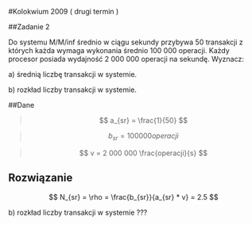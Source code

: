 #Kolokwium 2009 ( drugi termin )

##Zadanie 2

Do systemu M/M/inf średnio w ciągu sekundy przybywa 50 transakcji z których każda wymaga wykonania średnio 100 000 operacji.
Każdy procesor posiada wydajność 2 000 000 operacji na sekundę. Wyznacz:

a) średnią liczbę transakcji w systemie.

b) rozkład liczby transakcji w systemie.

##Dane

> $$ a_{sr} = \frac{1}{50} $$ 

> $$ b_{sr} = 100 000 operacji $$ 

> $$ v = 2 000 000 \frac{operacji}{s} $$ 

## Rozwiązanie 

$$ N_{sr} = \rho = \frac{b_{sr}}{a_{sr} * v} = 2.5 $$

b) rozkład liczby transakcji w systemie ???